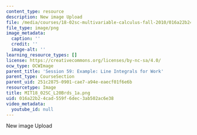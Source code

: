 ```yaml
---
content_type: resource
description: New image Upload
file: /media/courses/18-02sc-multivariable-calculus-fall-2010/016a22b24cad559f6dec3ab502ac6e38_MIT18_02SC_L20Brds_1a.png
file_type: image/png
image_metadata:
  caption: ''
  credit: ''
  image-alt: ''
learning_resource_types: []
license: https://creativecommons.org/licenses/by-nc-sa/4.0/
ocw_type: OCWImage
parent_title: 'Session 59: Example: Line Integrals for Work'
parent_type: CourseSection
parent_uid: 251c2875-0901-cae7-a94e-eaecf01f6e6b
resourcetype: Image
title: MIT18_02SC_L20Brds_1a.png
uid: 016a22b2-4cad-559f-6dec-3ab502ac6e38
video_metadata:
  youtube_id: null
---
```

New image Upload